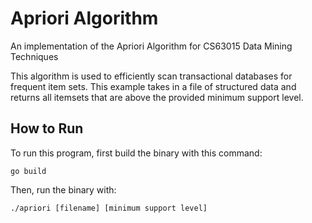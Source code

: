 # Apriori Algorithm
An implementation of the Apriori Algorithm for CS63015 Data Mining Techniques

This algorithm is used to efficiently scan transactional databases for frequent item sets. This example takes in a file of structured data and returns all itemsets that are above the provided minimum support level.

## How to Run
To run this program, first build the binary with this command:

```
go build
```

Then, run the binary with:
```
./apriori [filename] [minimum support level]
```